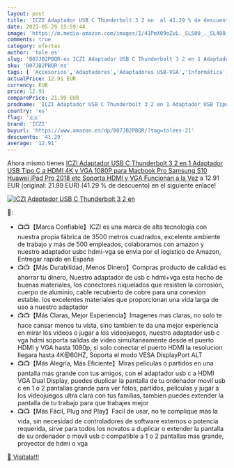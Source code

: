 ```yaml
---
layout: post
title: 'ICZI Adaptador USB C Thunderbolt 3 2 en  al 41.29 % de descuento'
date: 2021-05-29 15:59:44
image: 'https://m.media-amazon.com/images/I/41PmX09oZvL._SL500_._SL400_.jpg'
comments: true
category: ofertas
author: 'tole.es'
slug: 'B07JB2PBQR-es ICZI Adaptador USB C Thunderbolt 3 2 en 1 Adaptador USB...'
sku: 'B07JB2PBQR-es'
tags: [ 'Accesorios','Adaptadores','Adaptadores USB-VGA','Informática','iczi','ipad', ]
actualPrice: 12.91 EUR
currency: EUR
price: 12.91
comparePrice: 21.99 EUR
prodname: 'ICZI Adaptador USB C Thunderbolt 3 2 en 1 Adaptador USB Tipo C a HDMI 4K y VGA 1080P para Macbook Pro Samsung S10 Huawei iPad Pro 2018 etc  Soporta HDMI y VGA Funcionan a la Vez'
country: 'es'
flag: '🇪🇸'
brand: 'ICZI'
buyurl: 'https://www.amazon.es/dp/B07JB2PBQR/?tag=tolees-21'
descuento: '41.29'
average: '12.91'
---
```


Ahora mismo tienes [ICZI Adaptador USB C Thunderbolt 3 2 en 1 Adaptador USB Tipo C a HDMI 4K y VGA 1080P para Macbook Pro Samsung S10 Huawei iPad Pro 2018 etc  Soporta HDMI y VGA Funcionan a la Vez](https://www.amazon.es/dp/B07JB2PBQR/?tag=tolees-21) a 12.91 EUR (original: 21.99 EUR) (41.29 %  de descuento) en el siguiente enlace!

[![ICZI Adaptador USB C Thunderbolt 3 2 en ](https://m.media-amazon.com/images/I/41PmX09oZvL._SL500_._SL400_.jpg)](https://www.amazon.es/dp/B07JB2PBQR/?tag=tolees-21)

🔎:

- 📺📺【Marca Confiable】ICZI es una marca de alta tecnología con nuestra propia fábrica de 3500 metros cuadrados, excelente ambiente de trabajo y más de 500 empleados, colaboramos con amazon y nuestro adaptador usbc hdmi-vga se envia por el logistico de Amazon, Entregar rapido en España
- 📺📺【Más Durabilidad, Menos Dinero】Compras producto de calidad es ahorrar tu dinero, Nuestro adaptador de usb c hdmi+vga esta hecho de buenas materiales, los conectores niquelados que resisten la corrosión, cuerpo de aluminio, cable recubierto de cobre para una conexion estable. los excelentes materiales que proporcionan una vida larga de uso a nuestro adaptador
- 📺📺【Más Claras, Mejor Experiencia】Imagenes mas claras, no solo te hace cansar menos tu vista, sino tambien te da una mejor experiencia en mirar los videos o jugar a los videojuegos, nuestro adaptador usb c vga hdmi soporta salidas de video simultaneamente desde el puerto HDMI y VGA hasta 1080p, si solo conectar el puerto HDMI la resolucion llegara hasta 4K@60HZ, Soporta el modo VESA DisplayPort ALT
- 📺📺【Más Alegría, Más Eficiente】Miras películas o partidos en una pantalla más grande con tus amigos, con el adaptador usb c a HDMI VGA Dual Display, puedes duplicar la pantalla de tu ordenador movil usb c en 1 o 2 pantallas grande para ver fotos, partidos, peliculas y jugar a los videojuegos ultra clara con tus familias, tambien puedes extender la pantalla de tu trabajo para que trabajes mejor
- 📺📺【Más Fácil, Plug and Play】Facil de usar, no te complique mas la vida, sin necesidad de controladores de software externos o potencia requerida, sirve para todos los novatos a duplicar o extender la pantalla de su ordenador o movil usb c compatible a 1 o 2 pantallas mas grande, proyector de hdmi o vga

[🛒 Visítala!!!](https://www.amazon.es/dp/B07JB2PBQR/?tag=tolees-21)
